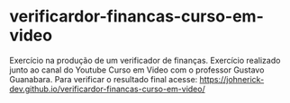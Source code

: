 # verificardor-financas-curso-em-video
Exercício na produção de um verificador de finanças.
Exercício realizado junto ao canal do Youtube Curso em Video com o professor Gustavo Guanabara. Para verificar o resultado final acesse: https://johnerick-dev.github.io/verificardor-financas-curso-em-video/
